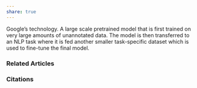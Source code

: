 ```yaml
---
share: true
---
```


Google’s technology. A large scale pretrained model that is first trained on very large amounts of unannotated data. The model is then transferred to an NLP task where it is fed another smaller task-specific dataset which is used to fine-tune the final model.

### Related Articles

### Citations
